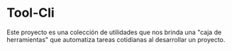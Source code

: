 # Tool-Cli

Este proyecto es una colección de utilidades que nos brinda una "caja de herramientas" que automatiza tareas cotidianas al desarrollar un proyecto.
